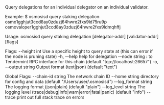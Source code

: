 Query delegations for an individual delegator on an individual validator.

Example:
$ osmosisd query staking delegation osmo1gghjut3ccd8ay0zduzj64hwre2fxs9ld75ru9p osmovaloper1gghjut3ccd8ay0zduzj64hwre2fxs9ldmqhffj

Usage:
  osmosisd query staking delegation [delegator-addr] [validator-addr] [flags]

Flags:
      --height int      Use a specific height to query state at (this can error if the node is pruning state)
  -h, --help            help for delegation
      --node string     <host>:<port> to Tendermint RPC interface for this chain (default "tcp://localhost:26657")
  -o, --output string   Output format (text|json) (default "text")

Global Flags:
      --chain-id string     The network chain ID
      --home string         directory for config and data (default "/Users/user/.osmosisd")
      --log_format string   The logging format (json|plain) (default "plain")
      --log_level string    The logging level (trace|debug|info|warn|error|fatal|panic) (default "info")
      --trace               print out full stack trace on errors
